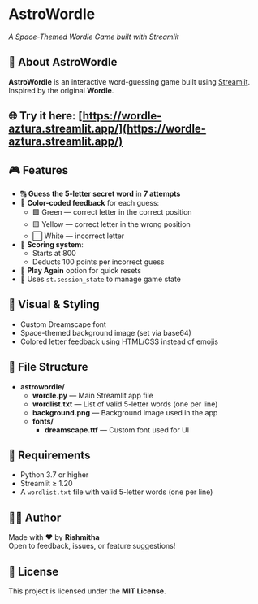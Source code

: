 # AstroWordle  
*A Space-Themed Wordle Game built with Streamlit*

## 🌟 About AstroWordle
**AstroWordle** is an interactive word-guessing game built using [Streamlit](https://streamlit.io/). Inspired by the original **Wordle**.

## 🌐 Try it here: [https://wordle-aztura.streamlit.app/](https://wordle-aztura.streamlit.app/)

## 🎮 Features

- 🔠 **Guess the 5-letter secret word** in **7 attempts**
- 🎨 **Color-coded feedback** for each guess:
  - 🟩 Green — correct letter in the correct position  
  - 🟨 Yellow — correct letter in the wrong position  
  - ⬜ White — incorrect letter  
- 🔢 **Scoring system**:
  - Starts at 800  
  - Deducts 100 points per incorrect guess  
- 🔁 **Play Again** option for quick resets  
- 💾 Uses `st.session_state` to manage game state

## 🎨 Visual & Styling

- Custom Dreamscape font
- Space-themed background image (set via base64)
- Colored letter feedback using HTML/CSS instead of emojis

## 📁 File Structure

- **astrowordle/**
  - **wordle.py** — Main Streamlit app file  
  - **wordlist.txt** — List of valid 5-letter words (one per line)  
  - **background.png** — Background image used in the app  
  - **fonts/**
    - **dreamscape.ttf** — Custom font used for UI

## 📜 Requirements

- Python 3.7 or higher  
- Streamlit ≥ 1.20  
- A `wordlist.txt` file with valid 5-letter words (one per line)

## 👩‍💻 Author

Made with ❤️ by **Rishmitha**  
Open to feedback, issues, or feature suggestions!

## 📄 License
This project is licensed under the **MIT License**.
